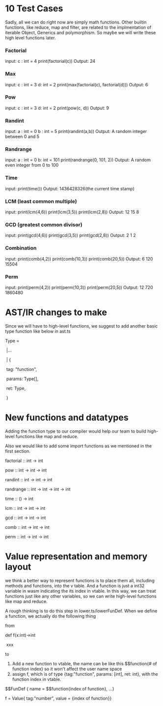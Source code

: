 # 10 Test Cases

Sadly, all we can do right now are simply math functions. Other builtin functions, like reduce, map and filter, are related to the implmentation of iterable Object, Generics and polymorphism. So maybe we will write these high level functions later.

### Factorial

input: 
c : int = 4
print(factorial(c))
Output: 
24

### Max

input: 
c : int = 3
d: int = 2
print(max(factorial(c), factorial(d)))
Output: 
6

### Pow

input: 
c : int = 3
d: int = 2
print(pow(c, d))
Output: 
9

### Randint

input: 
a : int = 0
b : int = 5
print(randint(a,b))
Output: 
A random integer between 0 and 5

### Randrange

input: 
a : int = 0
b: int = 101
print(randrange(0, 101, 2))
Output: 
A random even integer from 0 to 100

### Time

input: 
print(time())
Output: 
1436428326(the current time stamp)

### LCM (least common multiple)

input: 
print(lcm(4,6))
print(lcm(3,5))
print(lcm(2,8))
Output: 
12
15
8

### GCD (greatest common divisor)

input: 
print(gcd(4,6))
print(gcd(3,5))
print(gcd(2,8))
Output: 
2
1
2

### Combination

input: 
print(comb(4,2))
print(comb(10,3))
print(comb(20,5))
Output: 
6
120
15504

### Perm

input: 
print(perm(4,2))
print(perm(10,3))
print(perm(20,5))
Output: 
12
720
1860480

# AST/IR changes to make

Since we will have to high-level functions, we suggest to add another basic type function like below in ast.ts

Type = 

​	|... 

​	| {

​		tag: "function",

​		params: Type[],

​		ret: Type,

​	}

# New functions and datatypes

Adding the function type to our compiler would help our team to build high-level functions like map and reduce.

Also we would like to add some import functions as we mentioned in the first section.

factorial :: int -> int

pow :: int -> int -> int

randint :: int -> int -> int

randrange :: int -> int -> int -> int

time :: () -> int

lcm :: int -> int -> int

gcd :: int -> int -> int

comb :: int -> int -> int

perm :: int -> int -> int

# Value representation and memory layout

we think a better way to represent functions is to place them all, including methods and functions, into the v table. And a function     is just a int32 variable in wasm indicating the its index in vtable. In this way, we can treat functions just like any other variables, so we can write high-level functions like map and reduce.

A rough thinking is to do this step in lower.ts/lowerFunDef. When we define a function, we actually do the following thing

from 

def f(x:int)->int

​	xxx

to 

1. Add a new function to vtable, the name can be like this $$function{# of function index} so it won't affect the user name space
2. assign f, which is of type {tag:"function", params: [int], ret: int}, with the function index in vtable.

$$FunDef { name = $$function{index of function}, ...}

f = Value{ tag:"number", value = {index of function}}